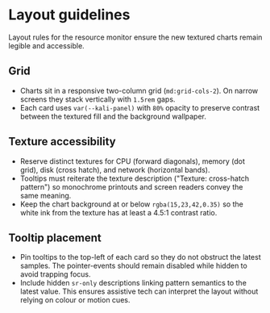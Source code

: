 # Layout guidelines

Layout rules for the resource monitor ensure the new textured charts remain legible and accessible.

## Grid

- Charts sit in a responsive two-column grid (`md:grid-cols-2`). On narrow screens they stack vertically with `1.5rem` gaps.
- Each card uses `var(--kali-panel)` with `80%` opacity to preserve contrast between the textured fill and the background wallpaper.

## Texture accessibility

- Reserve distinct textures for CPU (forward diagonals), memory (dot grid), disk (cross hatch), and network (horizontal bands).
- Tooltips must reiterate the texture description ("Texture: cross-hatch pattern") so monochrome printouts and screen readers convey the same meaning.
- Keep the chart background at or below `rgba(15,23,42,0.35)` so the white ink from the texture has at least a 4.5:1 contrast ratio.

## Tooltip placement

- Pin tooltips to the top-left of each card so they do not obstruct the latest samples. The pointer-events should remain disabled while hidden to avoid trapping focus.
- Include hidden `sr-only` descriptions linking pattern semantics to the latest value. This ensures assistive tech can interpret the layout without relying on colour or motion cues.
